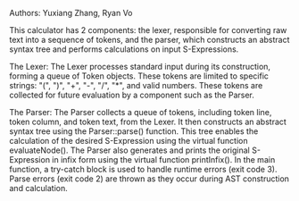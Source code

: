 Authors: Yuxiang Zhang, Ryan Vo

This calculator has 2 components: the lexer, responsible for converting raw text into a sequence of tokens, and the parser, which constructs an abstract syntax tree and performs calculations on input S-Expressions.

The Lexer:
The Lexer processes standard input during its construction, forming a queue of Token objects. These tokens are limited to specific strings: "(", ")", "+", "-", "/", "*", and valid numbers. These tokens are collected for future evaluation by a component such as the Parser.

The Parser:
The Parser collects a queue of tokens, including token line, token column, and token text, from the Lexer. It then constructs an abstract syntax tree using the Parser::parse() function. This tree enables the calculation of the desired S-Expression using the virtual function evaluateNode(). The Parser also generates and prints the original S-Expression in infix form using the virtual function printInfix(). In the main function, a try-catch block is used to handle runtime errors (exit code 3). Parse errors (exit code 2) are thrown as they occur during AST construction and calculation.